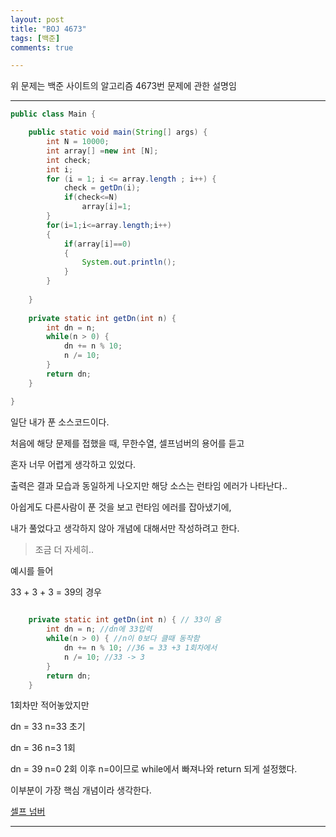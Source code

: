 ```yaml
---
layout: post
title: "BOJ 4673"
tags: [백준]
comments: true

---
```


위 문제는 백준 사이트의 알고리즘 4673번 문제에 관한 설명임<br>

---

```java
public class Main {

	public static void main(String[] args) {
		int N = 10000;
		int array[] =new int [N];
		int check;
		int i;
		for (i = 1; i <= array.length ; i++) {
			check = getDn(i);
			if(check<=N)
				array[i]=1;
		}
		for(i=1;i<=array.length;i++)
		{
			if(array[i]==0)
			{
				System.out.println();
			}
		}
		
	}
	
	private static int getDn(int n) {
		int dn = n;
		while(n > 0) {
			dn += n % 10;
			n /= 10;
		}
		return dn;
	}

}
```

일단 내가 푼 소스코드이다.

처음에 해당 문제를 접했을 때, 무한수열, 셀프넘버의 용어를 듣고

혼자 너무 어렵게 생각하고 있었다.

출력은 결과 모습과 동일하게 나오지만 해당 소스는 런타임 에러가 나타난다..

아쉽게도 다른사람이 푼 것을 보고 런타임 에러를 잡아냈기에,

내가 풀었다고 생각하지 않아 개념에 대해서만 작성하려고 한다.

> 조금 더 자세히..

예시를 들어 

33 + 3 + 3 = 39의 경우

```java
	
	private static int getDn(int n) { // 33이 옴
		int dn = n; //dn에 33입력
		while(n > 0) { //n이 0보다 클때 동작함
			dn += n % 10; //36 = 33 +3 1회차에서
			n /= 10; //33 -> 3
		}
		return dn;
	}

```
1회차만 적어놓았지만

dn = 33 n=33 초기

dn = 36 n=3 1회

dn = 39 n=0 2회 이후 n=0이므로 while에서 빠져나와 return 되게 설정했다.

이부분이 가장 핵심 개념이라 생각한다. 

<a href="https://www.acmicpc.net/problem/4673">셀프 넘버</a>

---
